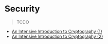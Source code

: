 # Security

> TODO

* [An Intensive Introduction to Cryptography (1)](https://www.intensecrypto.org/public/index.html)
* [An Intensive Introduction to Cryptography (2)](https://www.intensecrypto.org/public/lnotes_book.pdf)

